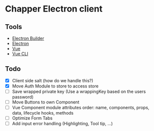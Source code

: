 # Chapper Electron client

## Tools

-   [Electron Builder](https://github.com/electron-userland/electron-builder)
-   [Electron](https://www.electronjs.org/)
-   [Vue](https://vuejs.org/)
-   [Vue CLI](https://cli.vuejs.org/)

## Todo

-   [x] Client side salt (how do we handle this?)
-   [x] Move Auth Module to store to access store
-   [ ] Save wrapped private key (Use a wrappingKey based on the users password)
-   [ ] Move Buttons to own Component
-   [ ] Vue Component module attributes order: name, components, props, data, lifecycle hooks, methods
-   [ ] Optimize Form Tabs
-   [ ] Add input error handling (Highlighting, Tool tip, ...)
